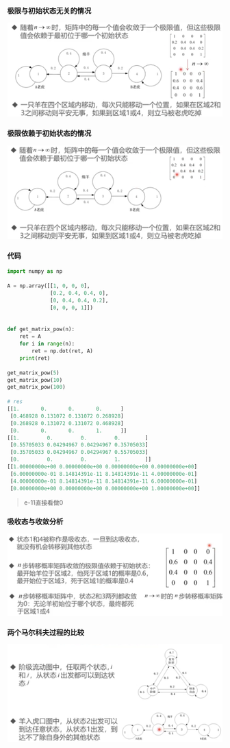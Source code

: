 ### 极限与初始状态无关的情况

![image-20230407220710922](%E9%A9%AC%E5%B0%94%E5%8F%AF%E5%A4%AB%E8%BF%87%E7%A8%8B%E7%9A%84%E4%B8%A4%E7%A7%8D%E5%85%B8%E5%9E%8B%E6%9E%81%E9%99%90%E7%8A%B6%E6%80%81.assets/image-20230407220710922.png)

### 极限依赖于初始状态的情况

![image-20230407220310313](%E9%A9%AC%E5%B0%94%E5%8F%AF%E5%A4%AB%E8%BF%87%E7%A8%8B%E7%9A%84%E4%B8%A4%E7%A7%8D%E5%85%B8%E5%9E%8B%E6%9E%81%E9%99%90%E7%8A%B6%E6%80%81.assets/image-20230407220310313.png)

### 代码

```python
import numpy as np

A = np.array([[1, 0, 0, 0],
              [0.2, 0.4, 0.4, 0],
              [0, 0.4, 0.4, 0.2],
              [0, 0, 0, 1]])


def get_matrix_pow(n):
    ret = A
    for i in range(n):
        ret = np.dot(ret, A)
    print(ret)

get_matrix_pow(5)
get_matrix_pow(10)
get_matrix_pow(100)

# res
[[1.       0.       0.       0.      ]
 [0.468928 0.131072 0.131072 0.268928]
 [0.268928 0.131072 0.131072 0.468928]
 [0.       0.       0.       1.      ]]
[[1.         0.         0.         0.        ]
 [0.55705033 0.04294967 0.04294967 0.35705033]
 [0.35705033 0.04294967 0.04294967 0.55705033]
 [0.         0.         0.         1.        ]]
[[1.00000000e+00 0.00000000e+00 0.00000000e+00 0.00000000e+00]
 [6.00000000e-01 8.14814391e-11 8.14814391e-11 4.00000000e-01]
 [4.00000000e-01 8.14814391e-11 8.14814391e-11 6.00000000e-01]
 [0.00000000e+00 0.00000000e+00 0.00000000e+00 1.00000000e+00]]
```

> e-11直接看做0

### 吸收态与收敛分析

![image-20230407220847004](%E9%A9%AC%E5%B0%94%E5%8F%AF%E5%A4%AB%E8%BF%87%E7%A8%8B%E7%9A%84%E4%B8%A4%E7%A7%8D%E5%85%B8%E5%9E%8B%E6%9E%81%E9%99%90%E7%8A%B6%E6%80%81.assets/image-20230407220847004.png)

### 两个马尔科夫过程的比较

![image-20230407220952881](%E9%A9%AC%E5%B0%94%E5%8F%AF%E5%A4%AB%E8%BF%87%E7%A8%8B%E7%9A%84%E4%B8%A4%E7%A7%8D%E5%85%B8%E5%9E%8B%E6%9E%81%E9%99%90%E7%8A%B6%E6%80%81.assets/image-20230407220952881.png)